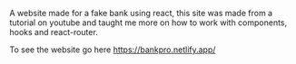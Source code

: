 A website made for a fake bank using react, this site was made from a tutorial on youtube
and taught me more on how to work with components, hooks and react-router. 

To see the website go here https://bankpro.netlify.app/
